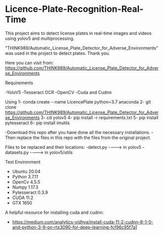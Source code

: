 # Licence-Plate-Recognition-Real-Time
This project aims to detect license plates in real-time images and videos using yolov5 and multiprocessing. 

"THINK989/Automatic_License_Plate_Detector_for_Adverse_Environments" was used in the project to detect plates. Thank you.

Here you can visit from: https://github.com/THINK989/Automatic_License_Plate_Detector_for_Adverse_Environments 

Requirements

-YoloV5
-Tesseract OCR
-OpenCV
-Cuda and Cudnn

Using
    1- conda create --name LicencePlate python=3.7 anaconda
    2- git clone https://github.com/THINK989/Automatic_License_Plate_Detector_for_Adverse_Environments 
    3- cd yolov5
    4- pip install -r requirements.txt
    5- pip install pytesseract 
    6- pip install imutils

-Download this repo after you have done all the necessary installations. 
-Then replace the files in this repo with the files from the original project.

Files to be replaced and their locations: 
-detect.py ----> in yolov5
-datasets.py ----> in yolov5/utils

Test Environment
- Ubuntu 20.04
- Python 3.7.11
- OpenCv 4.5.5
- Numpy 1.17.3
- Pytesseract 0.3.9
- CUDA 11.2
- GTX 1650

A helpful resource for installing cuda and cudnn: 
    
- https://medium.com/analytics-vidhya/install-cuda-11-2-cudnn-8-1-0-and-python-3-9-on-rtx3090-for-deep-learning-fcf96c95f7a1
